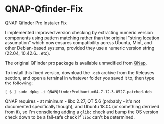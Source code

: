 # QNAP-Qfinder-Fix
QNAP Qfinder Pro Installer Fix

I implemented improved version checking by extracting numeric version components using pattern matching rather than the original "string location assumption" which now ensures compatibility across Ubuntu, Mint, and other Debian-based systems, provided they use a numeric version string (22.04, 10.42.6... etc).

The original QFinder pro package is available unmodified from [QNap](https://www.qnap.com/en/utilities/essentials).

To install this fixed version, download the `.deb` archive from the Releases section, and open a terminal in whatever folder you saved it to, then type the following:
```
[ $ ] sudo dpkg -i QNAPQfinderProUbuntux64-7.12.3.0527-patched.deb
```

QNAP requires - at minimum - libc 2.27, QT 5.6 (probably - it's not documented specifically though), and Ubuntu 18.04 (or something derrived from it), so I'm consdiering adding a `glibc` check and bump the OS version check down to be a fail-safe check if `libc` can't be determined.